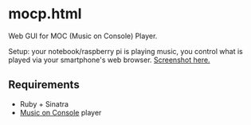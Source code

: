 mocp.html
=========

Web GUI for MOC (Music on Console) Player. 

Setup: your notebook/raspberry pi is playing music, you control what is played via your smartphone's web browser. 
[Screenshot here.](https://raw.github.com/petervojtek/mocp.html/master/screenshot.jpg)

Requirements
--------------------
* Ruby + Sinatra
* [Music on Console](http://moc.daper.net/) player
